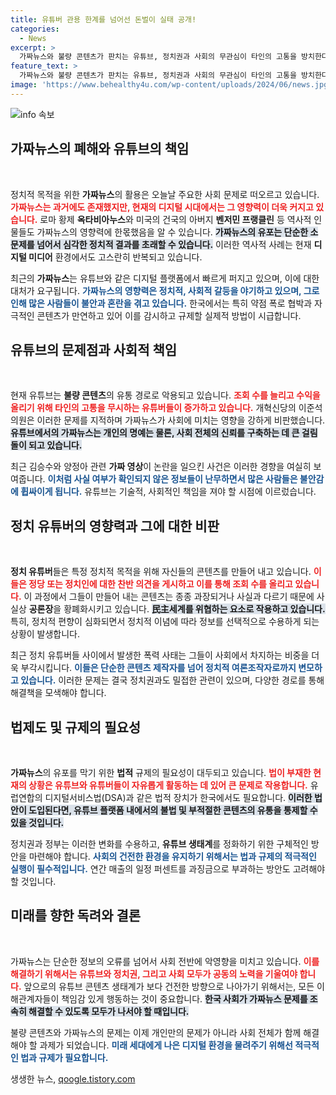 ```yaml
---
title: 유튜버 관용 한계를 넘어선 돈벌이 실태 공개!
categories:
  - News
excerpt: >
  가짜뉴스와 불량 콘텐츠가 판치는 유튜브, 정치권과 사회의 무관심이 타인의 고통을 방치한다. 한국도 유럽처럼 강력한 법안이 필요하다. 공론장이 황폐해지는 현실을 직시하고, 유튜브 생태계의 정화를 위한 움직임이 시급하다! 클릭해서 더 자세히 알아보세요.
feature_text: >
  가짜뉴스와 불량 콘텐츠가 판치는 유튜브, 정치권과 사회의 무관심이 타인의 고통을 방치한다. 한국도 유럽처럼 강력한 법안이 필요하다. 공론장이 황폐해지는 현실을 직시하고, 유튜브 생태계의 정화를 위한 움직임이 시급하다! 클릭해서 더 자세히 알아보세요.
image: 'https://www.behealthy4u.com/wp-content/uploads/2024/06/news.jpg'
---
```


<p><img src="https://www.behealthy4u.com/wp-content/uploads/2024/06/news.jpg" alt="info 속보" /></p>

<h2 data-ke-size="size26">가짜뉴스의 폐해와 유튜브의 책임</h2>

<p data-ke-size="size16">&nbsp;</p>

<p>정치적 목적을 위한 <b>가짜뉴스</b>의 활용은 오늘날 주요한 사회 문제로 떠오르고 있습니다. <b><span style="color: #ee2323;">가짜뉴스는 과거에도 존재했지만, 현재의 디지털 시대에서는 그 영향력이 더욱 커지고 있습니다.</span></b> 로마 황제 <b>옥타비아누스</b>와 미국의 건국의 아버지 <b>벤저민 프랭클린</b> 등 역사적 인물들도 가짜뉴스의 영향력에 한몫했음을 알 수 있습니다. <b><span style="background-color: #21538527;">가짜뉴스의 유포는 단순한 소문제를 넘어서 심각한 정치적 결과를 초래할 수 있습니다.</span></b> 이러한 역사적 사례는 현재 <b>디지털 미디어</b> 환경에서도 고스란히 반복되고 있습니다. </p>

<p>최근의 <b>가짜뉴스</b>는 유튜브와 같은 디지털 플랫폼에서 빠르게 퍼지고 있으며, 이에 대한 대처가 요구됩니다. <b><span style="color: #1a5490;">가짜뉴스의 영향력은 정치적, 사회적 갈등을 야기하고 있으며, 그로 인해 많은 사람들이 불안과 혼란을 겪고 있습니다.</span></b> 한국에서는 특히 약점 폭로 협박과 자극적인 콘텐츠가 만연하고 있어 이를 감시하고 규제할 실제적 방법이 시급합니다. </p>

<h2 data-ke-size="size26">유튜브의 문제점과 사회적 책임</h2>

<p data-ke-size="size16">&nbsp;</p>

<p>현재 유튜브는 <b>불량 콘텐츠</b>의 유통 경로로 악용되고 있습니다. <b><span style="color: #ee2323;">조회 수를 늘리고 수익을 올리기 위해 타인의 고통을 무시하는 유튜버들이 증가하고 있습니다.</span></b> 개혁신당의 이준석 의원은 이러한 문제를 지적하며 가짜뉴스가 사회에 미치는 영향을 강하게 비판했습니다. <b><span style="background-color: #21538527;">유튜브에서의 가짜뉴스는 개인의 명예는 물론, 사회 전체의 신뢰를 구축하는 데 큰 걸림돌이 되고 있습니다.</span></b></p>

<p>최근 김승수와 양정아 관련 <b>가짜 영상</b>이 논란을 일으킨 사건은 이러한 경향을 여실히 보여줍니다. <b><span style="color: #1a5490;">이처럼 사실 여부가 확인되지 않은 정보들이 난무하면서 많은 사람들은 불안감에 휩싸이게 됩니다.</span></b> 유튜브는 기술적, 사회적인 책임을 져야 할 시점에 이르렀습니다. </p>

<h2 data-ke-size="size26">정치 유튜버의 영향력과 그에 대한 비판</h2>

<p data-ke-size="size16">&nbsp;</p>

<p><b>정치 유튜버</b>들은 특정 정치적 목적을 위해 자신들의 콘텐츠를 만들어 내고 있습니다. <b><span style="color: #ee2323;">이들은 정당 또는 정치인에 대한 찬반 의견을 게시하고 이를 통해 조회 수를 올리고 있습니다.</span></b> 이 과정에서 그들이 만들어 내는 콘텐츠는 종종 과장되거나 사실과 다르기 때문에 사실상 <b>공론장</b>을 황폐화시키고 있습니다. <b><span style="background-color: #21538527;">民主세계를 위협하는 요소로 작용하고 있습니다.</span></b> 특히, 정치적 편향이 심화되면서 정치적 이념에 따라 정보를 선택적으로 수용하게 되는 상황이 발생합니다. </p>

<p>최근 정치 유튜버들 사이에서 발생한 폭력 사태는 그들이 사회에서 차지하는 비중을 더욱 부각시킵니다. <b><span style="color: #1a5490;">이들은 단순한 콘텐츠 제작자를 넘어 정치적 여론조작자로까지 변모하고 있습니다.</span></b> 이러한 문제는 결국 정치권과도 밀접한 관련이 있으며, 다양한 경로를 통해 해결책을 모색해야 합니다. </p>

<h2 data-ke-size="size26">법제도 및 규제의 필요성</h2>

<p data-ke-size="size16">&nbsp;</p>

<p><b>가짜뉴스</b>의 유포를 막기 위한 <b>법적</b> 규제의 필요성이 대두되고 있습니다. <b><span style="color: #ee2323;">법이 부재한 현재의 상황은 유튜브와 유튜버들이 자유롭게 활동하는 데 있어 큰 문제로 작용합니다.</span></b> 유럽연합의 디지털서비스법(DSA)과 같은 법적 장치가 한국에서도 필요합니다. <b><span style="background-color: #21538527;">이러한 법안이 도입된다면, 유튜브 플랫폼 내에서의 불법 및 부적절한 콘텐츠의 유통을 통제할 수 있을 것입니다.</span></b></p>

<p>정치권과 정부는 이러한 변화를 수용하고, <b>유튜브 생태계</b>를 정화하기 위한 구체적인 방안을 마련해야 합니다. <b><span style="color: #1a5490;">사회의 건전한 환경을 유지하기 위해서는 법과 규제의 적극적인 실행이 필수적입니다.</span></b> 연간 매출의 일정 퍼센트를 과징금으로 부과하는 방안도 고려해야 할 것입니다. </p>

<h2 data-ke-size="size26">미래를 향한 독려와 결론</h2>

<p data-ke-size="size16">&nbsp;</p>

<p>가짜뉴스는 단순한 정보의 오류를 넘어서 사회 전반에 악영향을 미치고 있습니다. <b><span style="color: #ee2323;">이를 해결하기 위해서는 유튜브와 정치권, 그리고 사회 모두가 공동의 노력을 기울여야 합니다.</span></b> 앞으로의 유튜브 콘텐츠 생태계가 보다 건전한 방향으로 나아가기 위해서는, 모든 이해관계자들이 책임감 있게 행동하는 것이 중요합니다. <b><span style="background-color: #21538527;">한국 사회가 가짜뉴스 문제를 조속히 해결할 수 있도록 모두가 나서야 할 때입니다.</span></b> </p>

<p>불량 콘텐츠와 가짜뉴스의 문제는 이제 개인만의 문제가 아니라 사회 전체가 함께 해결해야 할 과제가 되었습니다. <b><span style="color: #1a5490;">미래 세대에게 나은 디지털 환경을 물려주기 위해선 적극적인 법과 규제가 필요합니다.</span></b></p>
생생한 뉴스, <a href="https://qoogle.tistory.com" rel="dofollow">qoogle.tistory.com</a>


